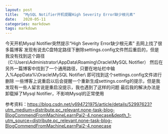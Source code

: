 ```yaml
---
layout: post
title:  "MySQL Notifier开机提醒High Severity Error缺少根元素"
date:   2020-05-11
categories: markdown
tags: markdown
---
```


今天开机Mysql Notifier突然提示“High Severity Error缺少根元素”
去网上找了很多篇博客 
发现有说去C盘特定路径下删除settings.config文件然后重启的，但是我没有找到这个路径（C:\Users\Administrator\AppData\Roaming\Oracle\MySQL Notifier）
然后在另外一篇博客中找到了一个通用路径，只要在地址栏中输入%AppData%\Oracle\MySQL Notifier\ 即可找到这个settings.config文件进行删除
一些博客上说重启以后会提醒一个重新生成settings.config的提示，但是我发现有一些人留言说是重启没提示，我也遇到了这样的问题
最后我的解决办法是卸载掉了Mysql Notifier，不影响Mysql的正常使用

参考资料：https://blog.csdn.net/y694721975/article/details/52997623?utm_medium=distribute.pc_relevant.none-task-blog-BlogCommendFromMachineLearnPai2-4.nonecase&depth_1-utm_source=distribute.pc_relevant.none-task-blog-BlogCommendFromMachineLearnPai2-4.nonecase